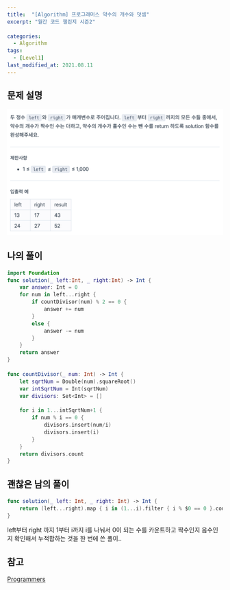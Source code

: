 ```yaml
---
title:  "[Algorithm] 프로그래머스 약수의 개수와 덧셈"
excerpt: "월간 코드 챌린지 시즌2"

categories:
  - Algorithm
tags:
  - [Level1]
last_modified_at: 2021.08.11
---
```

## 문제 설명

![15](/assets/images/Programmers/15.png)

## 나의 풀이
```swift
import Foundation
func solution(_ left:Int, _ right:Int) -> Int {
    var answer: Int = 0
    for num in left...right {
        if countDivisor(num) % 2 == 0 {
            answer += num
        }
        else {
            answer -= num
        }
    }
    return answer
}

func countDivisor(_ num: Int) -> Int {
    let sqrtNum = Double(num).squareRoot()
    var intSqrtNum = Int(sqrtNum)
    var divisors: Set<Int> = []
    
    for i in 1...intSqrtNum+1 {
        if num % i == 0 {
            divisors.insert(num/i)
            divisors.insert(i)
        }
    }
    return divisors.count
}
```

## 괜찮은 남의 풀이
```swift
func solution(_ left: Int, _ right: Int) -> Int {
    return (left...right).map { i in (1...i).filter { i % $0 == 0 }.count % 2 == 0 ? i : -i }.reduce(0, +)
}
```
left부터 right 까지 1부터 i까지 i를 나눠서 0이 되는 수를 카운트하고 짝수인지 음수인지 확인해서 누적합하는 것을 한 번에 쓴 풀이.. 


## 참고
[Programmers](https://programmers.co.kr/learn/challenges)

